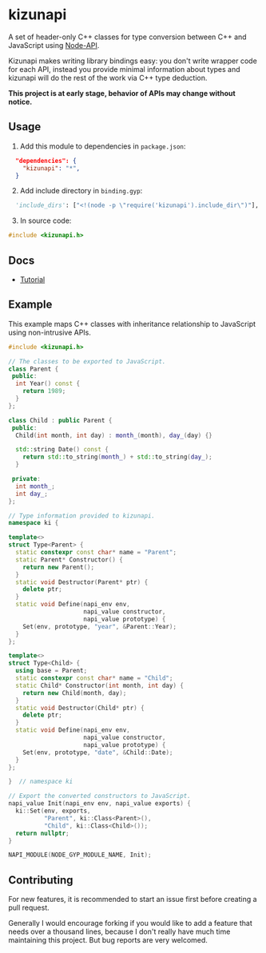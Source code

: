 # kizunapi

A set of header-only C++ classes for type conversion between C++ and JavaScript
using [Node-API](https://nodejs.org/api/n-api.html).

Kizunapi makes writing library bindings easy: you don't write wrapper code for
each API, instead you provide minimal information about types and kizunapi will
do the rest of the work via C++ type deduction.

__This project is at early stage, behavior of APIs may change without notice.__

## Usage

1. Add this module to dependencies in `package.json`:

```json
  "dependencies": {
    "kizunapi": "*",
  }
```

2. Add include directory in `binding.gyp`:

```python
  'include_dirs': ["<!(node -p \"require('kizunapi').include_dir\")"],
```

3. In source code:

```c
#include <kizunapi.h>
```

## Docs

* [Tutorial](docs/tutorial.md)

## Example

This example maps C++ classes with inheritance relationship to JavaScript
using non-intrusive APIs.

```c++
#include <kizunapi.h>

// The classes to be exported to JavaScript.
class Parent {
 public:
  int Year() const {
    return 1989;
  }
};

class Child : public Parent {
 public:
  Child(int month, int day) : month_(month), day_(day) {}

  std::string Date() const {
    return std::to_string(month_) + std::to_string(day_);
  }

 private:
  int month_;
  int day_;
};

// Type information provided to kizunapi.
namespace ki {

template<>
struct Type<Parent> {
  static constexpr const char* name = "Parent";
  static Parent* Constructor() {
    return new Parent();
  }
  static void Destructor(Parent* ptr) {
    delete ptr;
  }
  static void Define(napi_env env,
                     napi_value constructor,
                     napi_value prototype) {
    Set(env, prototype, "year", &Parent::Year);
  }
};

template<>
struct Type<Child> {
  using base = Parent;
  static constexpr const char* name = "Child";
  static Child* Constructor(int month, int day) {
    return new Child(month, day);
  }
  static void Destructor(Child* ptr) {
    delete ptr;
  }
  static void Define(napi_env env,
                     napi_value constructor,
                     napi_value prototype) {
    Set(env, prototype, "date", &Child::Date);
  }
};

}  // namespace ki

// Export the converted constructors to JavaScript.
napi_value Init(napi_env env, napi_value exports) {
  ki::Set(env, exports,
          "Parent", ki::Class<Parent>(),
          "Child", ki::Class<Child>());
  return nullptr;
}

NAPI_MODULE(NODE_GYP_MODULE_NAME, Init);
```

## Contributing

For new features, it is recommended to start an issue first before creating a
pull request.

Generally I would encourage forking if you would like to add a feature that
needs over a thousand lines, because I don't really have much time maintaining
this project. But bug reports are very welcomed.

